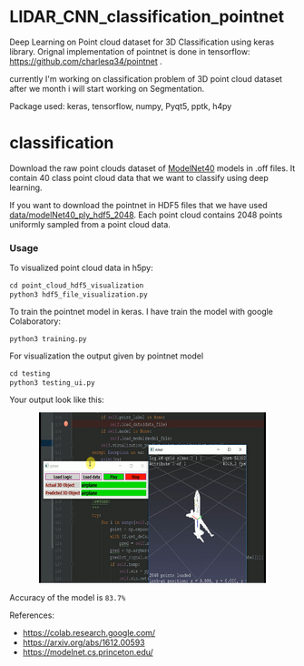 # LIDAR_CNN_classification_pointnet
Deep Learning on Point cloud dataset for 3D Classification using keras library.
Orignal implementation of pointnet is done in tensorflow: https://github.com/charlesq34/pointnet .

currently I'm working on classification problem of 3D point cloud dataset after we month i will start working on Segmentation. 

Package used: keras, tensorflow, numpy, Pyqt5, pptk, h4py

# classification
Download the raw point clouds dataset of <a href="http://modelnet.cs.princeton.edu/ModelNet40.zip" target="_blank">ModelNet40</a> models in .off files. It contain 40 class point cloud data that we want to classify using deep learning.
  
If you want to download the pointnet in HDF5 files that we have used <a href="https://shapenet.cs.stanford.edu/media/modelnet40_ply_hdf5_2048.zip" target="_blank">data/modelNet40_ply_hdf5_2048</a>. Each point cloud contains 2048 points uniformly sampled from a point cloud data.

### Usage
To visualized point cloud data in h5py:

    cd point_cloud_hdf5_visualization
    python3 hdf5_file_visualization.py
   
To train the pointnet model in keras. I have train the model with google Colaboratory:

    python3 training.py
   
For visualization the output given by pointnet model

    cd testing
    python3 testing_ui.py
    
Your output look like this:

</p>

<div align="center"><img src ="https://github.com/Praveendhouchak94/LIDAR_CNN_classification_pointnet/blob/master/temp/output.png"  width="400" height="300" /></div>

Accuracy of the model is `83.7%`

References:

* https://colab.research.google.com/
* https://arxiv.org/abs/1612.00593
* https://modelnet.cs.princeton.edu/
